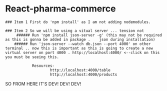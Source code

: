 # React-pharma-commerce

    ### Item 1 First do 'npm install' as I am not adding nodemodules.

    ### Item 2 So we will be using a vitual server ... tension not
         ###### Run 'npm install json-server -g' (this may not be required as this is gonna be added in package .    json during installation)
        ###### Run 'json-server --watch db.json --port 4000' on other terminal .. now this is important as this is going to create a new virtual server on port 4000 . http://localhost:4000/ <--click on this you must be seeing this. 

                Resources-
                        http://localhost:4000/table
                        http://localhost:4000/products

SO FROM HERE IT'S DEV! DEV! DEV!